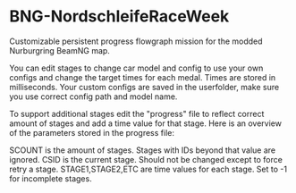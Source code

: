 # BNG-NordschleifeRaceWeek
Customizable persistent progress flowgraph mission for the modded Nurburgring BeamNG map.

You can edit stages to change car model and config to use your own configs and change the target times for each medal. Times are stored in milliseconds. Your custom configs are saved in the userfolder, make sure you use correct config path and model name.

To support additional stages edit the "progress" file to reflect correct amount of stages and add a time value for that stage. Here is an overview of the parameters stored in the progress file:

SCOUNT is the amount of stages. Stages with IDs beyond that value are ignored.
CSID is the current stage. Should not be changed except to force retry a stage.
STAGE1,STAGE2,ETC are time values for each stage. Set to -1 for incomplete stages.
